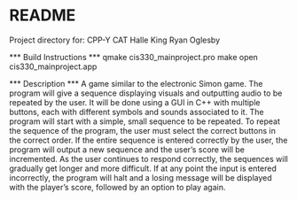 # README #

Project directory for:
CPP-Y CAT
Halle King
Ryan Oglesby


*** Build Instructions ***
qmake cis330_mainproject.pro
make
open cis330_mainproject.app


*** Description ***
A game similar to the electronic Simon game.  The program will give a sequence displaying visuals and outputting audio to be repeated by the user. It will be done using a GUI in C++ with multiple buttons, each with different symbols and sounds associated to it. The program will start with a simple, small sequence to be repeated. To repeat the sequence of the program, the user must select the correct buttons in the correct order. If the entire sequence is entered correctly by the user, the program will output a new sequence and the user’s score will be incremented. As the user continues to respond correctly, the sequences will gradually get longer and more difficult. If at any point the input is entered incorrectly, the program will halt and a losing message will be displayed with the player’s score, followed by an option to play again.
